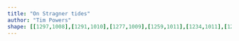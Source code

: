 ```yaml
---
title: "On Stragner tides"
author: "Tim Powers"
shape: [[1297,1008],[1291,1010],[1277,1009],[1259,1011],[1234,1011],[1229,1015],[1226,1023],[1224,1052],[1224,1070],[1226,1077],[1223,1227],[1224,1236],[1220,1351],[1221,1395],[1219,1431],[1217,1553],[1214,1618],[1215,1673],[1213,1732],[1214,1753],[1217,1757],[1222,1759],[1297,1758],[1302,1756],[1305,1750],[1307,1686],[1310,1645],[1310,1590],[1319,1334],[1321,1219],[1323,1193],[1326,1077],[1328,1071],[1313,1031],[1311,1017],[1306,1010],[1299,1008]]
---
```

